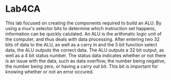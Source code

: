 # Lab4CA
This lab focused on creating the components required to build an ALU. By using a mux's selector bits to determine which instruction set happens, information can be quickly calulated. An ALU is the arithmatic logic unit of the computer, and thus deals with data processing. After entering two 32 bits of data to the ALU, as well as a carry in and the 5 bit function select data, the ALU outputs the correct data. The ALU outputs a 32 bit output, as well as a 4 bit status number. The status data indicates whether or not there is an issue with the data, such as data overflow, the number being negative, the number being zero, or having a carry out bit. This bit is important for knowing whether or not an error occured. 
